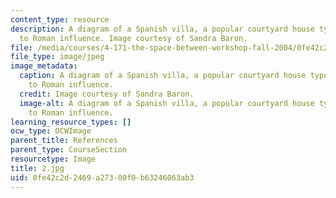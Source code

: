 ```yaml
---
content_type: resource
description: A diagram of a Spanish villa, a popular courtyard house typology owing
  to Roman influence. Image courtesy of Sandra Baron.
file: /media/courses/4-171-the-space-between-workshop-fall-2004/0fe42c2d2469a27300f0b63246063ab3_2.jpg
file_type: image/jpeg
image_metadata:
  caption: A diagram of a Spanish villa, a popular courtyard house typology owing
    to Roman influence.
  credit: Image courtesy of Sandra Baron.
  image-alt: A diagram of a Spanish villa, a popular courtyard house typology owing
    to Roman influence.
learning_resource_types: []
ocw_type: OCWImage
parent_title: References
parent_type: CourseSection
resourcetype: Image
title: 2.jpg
uid: 0fe42c2d-2469-a273-00f0-b63246063ab3
---
```

